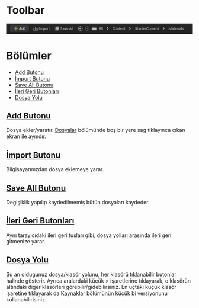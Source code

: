 # Toolbar
<img src="../../../Dosyalar/Content_Drawer_Toolbar.jpg">



# Bölümler

* [Add Butonu](#add-butonu)
* [İmport Butonu](#i̇mport-butonu)
* [Save All Butonu](#save-all-butonu)
* [İleri Geri Butonları](#i̇leri-geri-butonları)
* [Dosya Yolu](#dosya-yolu)



## [Add Butonu]()
Dosya ekler/yaratır. [Dosyalar](../Dosyalar) bölümünde boş bir yere sag tıklayınca çıkan ekran ile aynıdır.

## [İmport Butonu]()
Bilgisayarınızdan dosya eklemeye yarar.

## [Save All Butonu]()
Degişiklik yapılıp kaydedilmemiş bütün dosyaları kaydeder.

## [İleri Geri Butonları]()
Aynı tarayıcıdaki ileri geri tuşları gibi, dosya yolları arasında ileri geri gitmenize yarar.

## [Dosya Yolu]()
Şu an oldugunuz dosya/klasör yolunu, her klasörü tıklanabilir butonlar halinde gösterir. Ayrıca aralardaki küçük > işaretlerine tıklayarak, o klasörün altındaki diger klasörleri görebilir/gidebilirsiniz. En uçtaki küçük klasör işaretine tıklayarak da [Kaynaklar](../Kaynaklar) bölümünün küçük bi versiyonunu kullanabilirisiniz.
